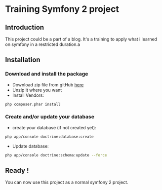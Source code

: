 Training Symfony 2 project
===============================================================

## Introduction
This project could be a part of a blog. It's a training to apply what i learned on symfony in a restricted duration.a

## Installation
### Download and install the package
* Download zip file from gitHub [here](https://github.com/amineamanzou/Training-Symfony)
* Unzip it where you want
* Install Vendors:

```bash
php composer.phar install
```

### Create and/or update your database
* create your database (if not created yet):

```bash
php app/console doctrine:database:create
```

* Update database:

```bash
php app/console doctrine:schema:update --force
```

## Ready !
You can now use this project as a normal symfony 2 project.
